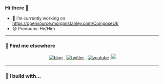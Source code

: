 ### Hi there 👋

- 🔭 I’m currently working on https://opensource.morganstanley.com/ComposeUI/
- 😄 Pronouns: He/Him

<hr/>

### 📢 Find me elsewhere
<p align="center">
  <a href="https://dotneteers.net">
    <img src="https://img.shields.io/badge/My-Blog-yellow" alt="blog" style="vertical-align:top; margin:4px"/>
  </a>
  <a href="https://twitter.com/MountGellert">
    <img src="https://img.shields.io/twitter/follow/Mountgellert?style=social" alt="twitter" style="vertical-align:top; margin:4px"/>
  </a>
  <a href="https://www.youtube.com/c/PeterSmulovics/videos">
    <img src="https://img.shields.io/youtube/channel/views/UCm9p8M75dAemkv74FLj8dlQ?style=social" alt="youtube" style="vertical-align:top; margin:4px"/>
  </a>
  <img src="https://github-readme-stats.vercel.app/api?username=psmulovics&show_icons=true"/>
</p>

<hr/>

### 🚧 I build with...
<p align="center">
</p>

<!--
**psmulovics/psmulovics** is a ✨ _special_ ✨ repository because its `README.md` (this file) appears on your GitHub profile.

Here are some ideas to get you started:


- 🌱 I’m currently learning ...
- 👯 I’m looking to collaborate on ...
- 🤔 I’m looking for help with ...
- 💬 Ask me about ...
- 📫 How to reach me: ...
- ⚡ Fun fact: ...
-->

